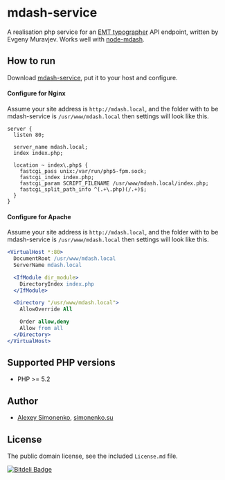# mdash-service

A realisation php service for an [EMT typographer](http://mdash.ru) API endpoint, written by Evgeny Muravjev. Works well with [node-mdash](https://github.com/meritt/node-mdash).

## How to run

Download [mdash-service](https://github.com/meritt/mdash-service/archive/master.zip), put it to your host and configure.

#### Configure for Nginx

Assume your site address is `http://mdash.local`, and the folder with to be mdash-service is `/usr/www/mdash.local` then settings will look like this.

```nginx
server {
  listen 80;

  server_name mdash.local;
  index index.php;

  location ~ index\.php$ {
    fastcgi_pass unix:/var/run/php5-fpm.sock;
    fastcgi_index index.php;
    fastcgi_param SCRIPT_FILENAME /usr/www/mdash.local/index.php;
    fastcgi_split_path_info ^(.+\.php)(/.+)$;
  }
}
```

#### Configure for Apache

Assume your site address is `http://mdash.local`, and the folder with to be mdash-service is `/usr/www/mdash.local` then settings will look like this.

```apache
<VirtualHost *:80>
  DocumentRoot /usr/www/mdash.local
  ServerName mdash.local

  <IfModule dir_module>
    DirectoryIndex index.php
  </IfModule>

  <Directory "/usr/www/mdash.local">
    AllowOverride All

    Order allow,deny
    Allow from all
  </Directory>
</VirtualHost>
```

## Supported PHP versions

* PHP >= 5.2

## Author

* [Alexey Simonenko](mailto:alexey@simonenko.su), [simonenko.su](http://simonenko.su)

## License

The public domain license, see the included `License.md` file.

[![Bitdeli Badge](https://d2weczhvl823v0.cloudfront.net/meritt/mdash-service/trend.png)](https://bitdeli.com/free "Bitdeli Badge")